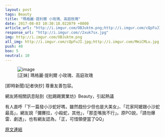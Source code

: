 ```yaml
---
layout: post
tags: Beauty
title: "瑪格麗·提利爾 小玫瑰、高庭玫瑰"
date: 2017-08-03 10:30:18.022079 +0800
article_url: "http://i.imgur.com/OBJuktm.png;http://i.imgur.com/cQpFuJI.jpg;http://i.imgur.com/MmiCMLu.jpg;http://i.imgur.com/inws4YR.jpg;http://i.imgur.com/5gVerGb.jpg;http://i.imgur.com/k61VHLm.jpg;http://i.imgur.com/QzO9vQ2.jpg;http://i.imgur.com/4Oa1Wf7.jpg;http://i.imgur.com/IOuWQK5.jpg;http://i.imgur.com/JIXh1o7.jpg;http://i.imgur.com/24sITJv.jpg;http://i.imgur.com/iWeWK9E.jpg;http://i.imgur.com/drMo4Ex.jpg;http://i.imgur.com/8p7kIO0.jpg;http://i.imgur.com/6dT9Tf6.png;https://i.imgur.com/Qz6SiZM.jpg"
response_url: "http://i.imgur.com//2xuk7sx.jpg"
img: http://i.imgur.com/OBJuktm.png
all_img: http://i.imgur.com/cQpFuJI.jpg;http://i.imgur.com/MmiCMLu.jpg;http://i.imgur.com/inws4YR.jpg;http://i.imgur.com/5gVerGb.jpg;http://i.imgur.com/k61VHLm.jpg;http://i.imgur.com/QzO9vQ2.jpg;http://i.imgur.com/4Oa1Wf7.jpg;http://i.imgur.com/IOuWQK5.jpg;http://i.imgur.com/JIXh1o7.jpg;http://i.imgur.com/24sITJv.jpg;http://i.imgur.com/iWeWK9E.jpg;http://i.imgur.com/drMo4Ex.jpg;http://i.imgur.com/8p7kIO0.jpg;http://i.imgur.com/6dT9Tf6.png;https://i.imgur.com/Qz6SiZM.jpg;http://i.imgur.com//2xuk7sx.jpg
push: 40
boo: 5
neutral: 10
---
```


<figure>
<img src="http://i.imgur.com/OBJuktm.png" alt="image">
<figcaption>
[正妹] 瑪格麗·提利爾 小玫瑰、高庭玫瑰
</figcaption>
</figure>



[即時新聞/記者快抄] 尊重友善包容。

網友將相關訊息貼到《批踢踢實業坊》Beauty，引起熱議

有人直呼「下一篇發小沙蛇好嗎，雖然戲份少但也是大美女」、「花家阿嬤跟小沙蛇最高」，網友說「彌賽拉，小殺蛇，其他」，「那歪嘴我不行」。原PO說，「請勿爆雷、劇透」，也有網友認為，「正，可惜領便當了QQ」

<a href = "https://www.ptt.cc/bbs/Beauty/M.1501570612.A.701.html">原文連結</a>

